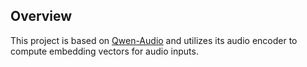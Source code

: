 ## Overview

This project is based on [Qwen-Audio](https://github.com/QwenLM/Qwen-Audio) and utilizes its audio encoder to compute embedding vectors for audio inputs.
